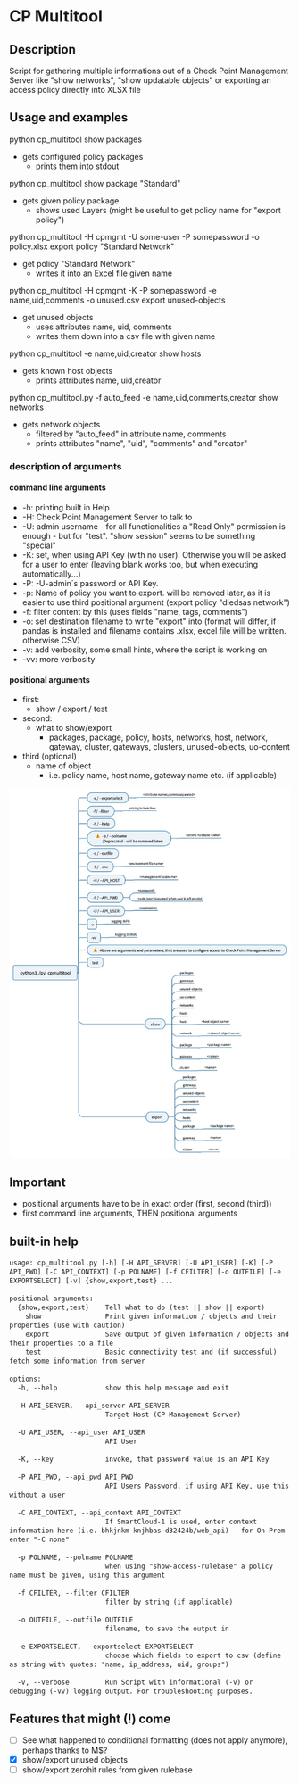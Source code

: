 # CP Multitool

## Description

Script for gathering multiple informations out of a Check Point Management Server like "show networks", "show updatable objects" or exporting an access policy directly into XLSX file

## Usage and examples

python cp_multitool show packages

- gets configured policy packages
  - prints them into stdout

python cp_multitool show package "Standard"

- gets given policy package
  - shows used Layers (might be useful to get policy name for "export policy")

python cp_multitool -H cpmgmt -U some-user -P somepassword -o policy.xlsx export policy "Standard Network"

- get policy "Standard Network"
  - writes it into an Excel file given name

python cp_multitool -H cpmgmt -K -P somepassword -e name,uid,comments -o unused.csv export unused-objects

- get unused objects
  - uses attributes name, uid, comments
  - writes them down into a csv file with given name

python cp_multitool -e name,uid,creator show hosts

- gets known host objects
  - prints attributes name, uid,creator

python cp_multitool.py -f auto_feed -e name,uid,comments,creator show networks

- gets network objects
  - filtered by "auto_feed" in attribute name, comments
  - prints attributes "name", "uid", "comments" and "creator"

### description of arguments

#### command line arguments

- -h: printing built in Help
- -H: Check Point Management Server to talk to
- -U: admin username - for all functionalities a "Read Only" permission is enough - but for "test". "show session" seems to be something "special"
- -K: set, when using API Key (with no user). Otherwise you will be asked for a user to enter (leaving blank works too, but when executing automatically...)
- -P: -U-admin´s password or API Key.
- -p: Name of policy you want to export. will be removed later, as it is easier to use third positional argument (export policy "diedsas network")
- -f: filter content by this (uses fields "name, tags, comments")
- -o: set destination filename to write "export" into (format will differ, if pandas is installed and filename contains .xlsx, excel file will be written. otherwise CSV)
- -v: add verbosity, some small hints, where the script is working on
- -vv: more verbosity

#### positional arguments

- first:
  - show / export / test
- second:
  - what to show/export
    - packages, package, policy, hosts, networks, host, network, gateway, cluster, gateways, clusters, unused-objects, uo-content
- third (optional)
  - name of object
    - i.e. policy name, host name, gateway name etc. (if applicable)

![alt text](py_cpmultitool.jpeg "kind of a command structure")

## Important

- positional arguments have to be in exact order (first, second (third))
- first command line arguments, THEN positional arguments

## built-in help

```
usage: cp_multitool.py [-h] [-H API_SERVER] [-U API_USER] [-K] [-P API_PWD] [-C API_CONTEXT] [-p POLNAME] [-f CFILTER] [-o OUTFILE] [-e EXPORTSELECT] [-v] {show,export,test} ...

positional arguments:
  {show,export,test}    Tell what to do (test || show || export)
    show                Print given information / objects and their properties (use with caution)
    export              Save output of given information / objects and their properties to a file
    test                Basic connectivity test and (if successful) fetch some information from server

options:
  -h, --help            show this help message and exit

  -H API_SERVER, --api_server API_SERVER
                        Target Host (CP Management Server)

  -U API_USER, --api_user API_USER
                        API User

  -K, --key             invoke, that password value is an API Key

  -P API_PWD, --api_pwd API_PWD
                        API Users Password, if using API Key, use this without a user

  -C API_CONTEXT, --api_context API_CONTEXT
                        If SmartCloud-1 is used, enter context information here (i.e. bhkjnkm-knjhbas-d32424b/web_api) - for On Prem enter "-C none"

  -p POLNAME, --polname POLNAME
                        when using "show-access-rulebase" a policy name must be given, using this argument

  -f CFILTER, --filter CFILTER
                        filter by string (if applicable)

  -o OUTFILE, --outfile OUTFILE
                        filename, to save the output in

  -e EXPORTSELECT, --exportselect EXPORTSELECT
                        choose which fields to export to csv (define as string with quotes: "name, ip_address, uid, groups")

  -v, --verbose         Run Script with informational (-v) or debugging (-vv) logging output. For troubleshooting purposes.

```


## Features that might (!) come

- [ ] See what happened to conditional formatting (does not apply anymore), perhaps thanks to M$?
- [x] show/export unused objects
- [ ] show/export zerohit rules from given rulebase
